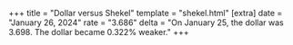 +++
title = "Dollar versus Shekel"
template = "shekel.html"
[extra]
date = "January 26, 2024"
rate = "3.686"
delta = "On January 25, the dollar was 3.698. The dollar became 0.322% weaker."
+++
